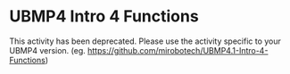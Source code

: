 # UBMP4 Intro 4 Functions
 This activity has been deprecated. Please use the activity specific to your
 UBMP4 version. (eg. https://github.com/mirobotech/UBMP4.1-Intro-4-Functions)
